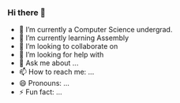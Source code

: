 ### Hi there 👋


- 🔭 I’m currently a Computer Science undergrad.
- 🌱 I’m currently learning Assembly 
- 👯 I’m looking to collaborate on 
- 🤔 I’m looking for help with 
- 💬 Ask me about ...
- 📫 How to reach me: ...
- 😄 Pronouns: ...
- ⚡ Fun fact: ...
